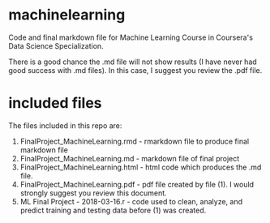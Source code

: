 # machinelearning
Code and final markdown file for Machine Learning Course in Coursera's Data Science Specialization.

There is a good chance the .md file will not show results (I have never had good success with .md files). In this case, I suggest you review the .pdf file. 

# included files
The files included in this repo are:
1) FinalProject_MachineLearning.rmd - rmarkdown file to produce final markdown file
2) FinalProject_MachineLearning.md - markdown file of final project
3) FinalProject_MachineLearning.html - html code which produces the .md file.
4) FinalProject_MachineLearning.pdf - pdf file created by file (1). I would strongly suggest you review this document. 
5) ML Final Project - 2018-03-16.r - code used to clean, analyze, and predict training and testing data before (1) was created.


